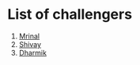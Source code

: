 # List of challengers
1. [Mrinal](https://github.com/mrinal1224)
2. [Shivay](https://github.com/shivaylamba)
3. [Dharmik](https://github.com/DK-Khambhadiya)
